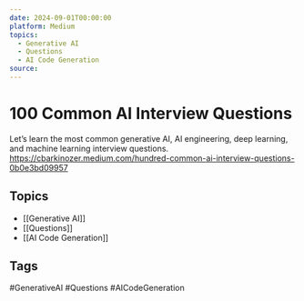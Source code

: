 ```yaml
---
date: 2024-09-01T00:00:00
platform: Medium
topics:
  - Generative AI
  - Questions
  - AI Code Generation
source: 
---
```

# 100 Common AI Interview Questions

Let’s learn the most common generative AI, AI engineering, deep learning, and machine learning interview questions. https://cbarkinozer.medium.com/hundred-common-ai-interview-questions-0b0e3bd09957

## Topics
- [[Generative AI]]
- [[Questions]]
- [[AI Code Generation]]

## Tags
#GenerativeAI #Questions #AICodeGeneration